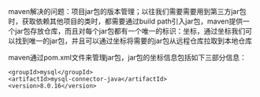 
maven解决的问题：项目jar包的版本管理；以往我们需要需要用到第三方jar包时，获取依赖其他项目的类时，都需要通过build path引入jar包，maven提供一个jar包存放仓库，而且对每个jar包都有一个唯一的标识：坐标，通过坐标我们可以找到唯一的jar包，并且可以通过坐标将需要的jar包从远程仓库拉取到本地仓库


maven通过pom.xml文件来管理jar包，jar包的坐标信息包括如下三部分信息：

```
<groupId>mysql</groupId>
<artifactId>mysql-connector-java</artifactId>
<version>8.0.16</version>
```
